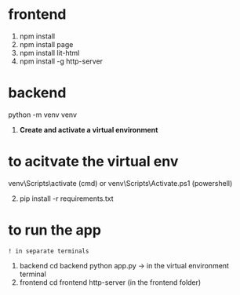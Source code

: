 
# frontend
1. npm install
2. npm install page
3. npm install lit-html
4. npm install -g http-server

# backend

python -m venv venv
1. **Create and activate a virtual environment**

# to acitvate the virtual env
venv\Scripts\activate  (cmd)
or 
venv\Scripts\Activate.ps1 (powershell)

2. pip install -r requirements.txt


# to run the app 
    ! in separate terminals
1. backend
cd backend
python app.py -> in the virtual environment terminal
2. frontend
cd frontend
http-server (in the frontend folder)
